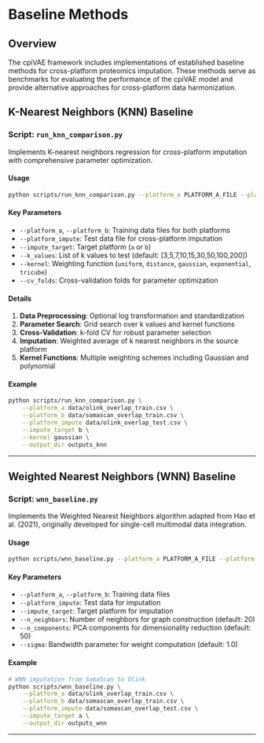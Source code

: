 # Baseline Methods

## Overview

The cpiVAE framework includes implementations of established baseline methods for cross-platform proteomics imputation. These methods serve as benchmarks for evaluating the performance of the cpiVAE model and provide alternative approaches for cross-platform data harmonization.

## K-Nearest Neighbors (KNN) Baseline

### Script: `run_knn_comparison.py`

Implements K-nearest neighbors regression for cross-platform imputation with comprehensive parameter optimization.

#### Usage
```bash
python scripts/run_knn_comparison.py --platform_a PLATFORM_A_FILE --platform_b PLATFORM_B_FILE [OPTIONS]
```

#### Key Parameters
- `--platform_a`, `--platform_b`: Training data files for both platforms
- `--platform_impute`: Test data file for cross-platform imputation
- `--impute_target`: Target platform (`a` or `b`)
- `--k_values`: List of k values to test (default: [3,5,7,10,15,30,50,100,200])
- `--kernel`: Weighting function (`uniform`, `distance`, `gaussian`, `exponential`, `tricube`)
- `--cv_folds`: Cross-validation folds for parameter optimization

#### Details
1. **Data Preprocessing**: Optional log transformation and standardization
2. **Parameter Search**: Grid search over k values and kernel functions
3. **Cross-Validation**: k-fold CV for robust parameter selection
4. **Imputation**: Weighted average of k nearest neighbors in the source platform
5. **Kernel Functions**: Multiple weighting schemes including Gaussian and polynomial

#### Example
```bash
python scripts/run_knn_comparison.py \
    --platform_a data/olink_overlap_train.csv \
    --platform_b data/somascan_overlap_train.csv \
    --platform_impute data/olink_overlap_test.csv \
    --impute_target b \
    --kernel gaussian \
    --output_dir outputs_knn
```

---

## Weighted Nearest Neighbors (WNN) Baseline

### Script: `wnn_baseline.py`

Implements the Weighted Nearest Neighbors algorithm adapted from Hao et al. (2021), originally developed for single-cell multimodal data integration.

#### Usage
```bash
python scripts/wnn_baseline.py --platform_a PLATFORM_A_FILE --platform_b PLATFORM_B_FILE [OPTIONS]
```

#### Key Parameters
- `--platform_a`, `--platform_b`: Training data files
- `--platform_impute`: Test data for imputation
- `--impute_target`: Target platform for imputation
- `--n_neighbors`: Number of neighbors for graph construction (default: 20)
- `--n_components`: PCA components for dimensionality reduction (default: 50)
- `--sigma`: Bandwidth parameter for weight computation (default: 1.0)


#### Example
```bash
# WNN imputation from SomaScan to Olink
python scripts/wnn_baseline.py \
    --platform_a data/olink_overlap_train.csv \
    --platform_b data/somascan_overlap_train.csv \
    --platform_impute data/somascan_overlap_test.csv \
    --impute_target a \
    --output_dir outputs_wnn
```

---
